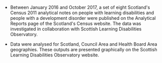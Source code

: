 * Between January 2016 and October 2017, a set of eight Scotland's Census 2011 analytical notes on people with learning disabilities and people with a development disorder were published on the Analytical Reports page of the Scotland's Census website. The data was investigated in collaboration with Scottish Learning Disabilities Observatory.

* Data were analysed for Scotland, Council Area and Health Board Area geographies. These outputs are presented graphically on the Scottish Learning Disabilities Observatory website.
